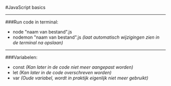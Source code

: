 #JavaScript basics
****
###Run code in terminal:
- node "naam van bestand".js
- nodemon "naam van bestand".js *(laat automatisch wijzigingen zien in de terminal na opslaan)*
****

###Variabelen:
- const *(Kan later in de code niet meer aangepast worden)*
- let *(Kan later in de code overschreven worden)*
- var *(Oude variabel, wordt in praktijk eigenlijk niet meer gebruikt)*
